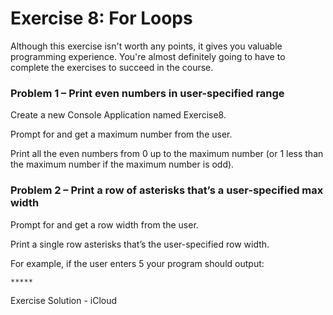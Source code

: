 # Exercise 8: For Loops

Although this exercise isn't worth any points, it gives you valuable programming experience. You're almost definitely going to have to complete the exercises to succeed in the course.

### Problem 1 – Print even numbers in user-specified range

Create a new Console Application named Exercise8.

Prompt for and get a maximum number from the user.

Print all the even numbers from 0 up to the maximum number (or 1 less than the maximum number if the maximum number is odd).

### Problem 2 – Print a row of asterisks that’s a user-specified max width

Prompt for and get a row width from the user.

Print a single row asterisks that’s the user-specified row width.

For example, if the user enters 5 your program should output:
```
*****
```
Exercise Solution - iCloud
